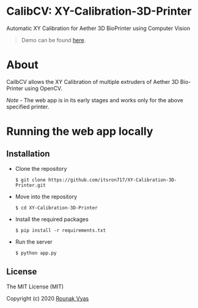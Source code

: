 # CalibCV: XY-Calibration-3D-Printer
Automatic XY Calibration for Aether 3D BioPrinter using Computer Vision

> Demo can be found [here](https://xy-calibration-3d-printer.herokuapp.com/).

# About
CailbCV allows the XY Calibration of multiple extruders of Aether 3D Bio-Printer using OpenCV. 

_Note_ - The web app is in its early stages and works only for the above specified printer. 

# Running the web app locally
## Installation
- Clone the repository
  ```
  $ git clone https://github.com/itsron717/XY-Calibration-3D-Printer.git
  ```
- Move into the repository
  ```
  $ cd XY-Calibration-3D-Printer
  ```
- Install the required packages
  ```
  $ pip install -r requirements.txt
  ```
- Run the server 
  ```
  $ python app.py
  ```

## License

The MIT License (MIT)

Copyright (c) 2020 [Rounak Vyas](https://www.linkedin.com/in/itsron143/)
